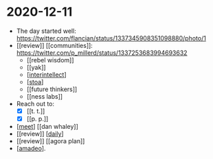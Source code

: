 # 2020-12-11

- The day started well: https://twitter.com/flancian/status/1337345908351098880/photo/1
- [[review]] [[communities]]: https://twitter.com/p_millerd/status/1337253683994693632
  - [[rebel wisdom]]
  - [[yak]]
  - [[interintellect]]
  - [[stoa]]
  - [[future thinkers]]
  - [[ness labs]]
- Reach out to:
  - [x] [[t. t.]]
  - [x] [[p. p.]]
- [[meet]] [[dan whaley]]
- [[review]] [[daily]]
- [[review]] [[agora plan]]
- [[amadeo]].

[//begin]: # "Autogenerated link references for markdown compatibility"
[interintellect]: ../interintellect "Interintellect"
[stoa]: ../stoa "Stoa"
[meet]: ../meet "Meet"
[dan-whaley]: ../dan-whaley "Dan Whaley"
[daily]: ../daily "Daily"
[agora-plan]: ../agora-plan "Agora Plan"
[amadeo]: ../amadeo "Amadeo"
[//end]: # "Autogenerated link references"